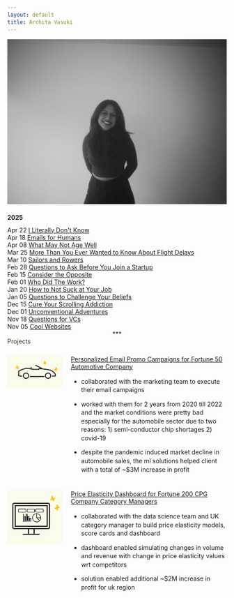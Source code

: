 ```yaml
---
layout: default
title: Archita Vasuki
---
```


<img src="assets/img/fast-car.jpg" class="center-img" alt="Archita Vasuki">

<h2 style="font-family: 'Inter', sans-serif; font-size: 1em;">2025</h2>
<div class="essays">
  <div class="essay-item">
    <span class="date">Apr 22</span> <a href="essays/i-literally-dont-know">I Literally Don't Know</a>
  </div>
  <div class="essay-item">
    <span class="date">Apr 18</span> <a href="essays/emails-for-humans">Emails for Humans</a>
  </div>
  <div class="essay-item">
    <span class="date">Apr 08</span> <a href="essays/what-may-not-age-well">What May Not Age Well</a>
  </div>
  <div class="essay-item">
    <span class="date">Mar 25</span> <a href="essays/flight-delays">More Than You Ever Wanted to Know About Flight Delays</a>
  </div>
  <div class="essay-item">
    <span class="date">Mar 10</span> <a href="essays/sailors-and-rowers">Sailors and Rowers</a>
  </div>
  <div class="essay-item">
    <span class="date">Feb 28</span> <a href="essays/startup-questions">Questions to Ask Before You Join a Startup</a>
  </div>
  <div class="essay-item">
    <span class="date">Feb 15</span> <a href="essays/consider-opposite">Consider the Opposite</a>
  </div>
  <div class="essay-item">
    <span class="date">Feb 01</span> <a href="essays/who-did-the-work">Who Did The Work?</a>
  </div>
  <div class="essay-item">
    <span class="date">Jan 20</span> <a href="essays/not-suck-at-job">How to Not Suck at Your Job</a>
  </div>
  <div class="essay-item">
    <span class="date">Jan 05</span> <a href="essays/challenge-beliefs">Questions to Challenge Your Beliefs</a>
  </div>
  <div class="essay-item">
    <span class="date">Dec 15</span> <a href="essays/scrolling-addiction">Cure Your Scrolling Addiction</a>
  </div>
  <div class="essay-item">
    <span class="date">Dec 01</span> <a href="essays/unconventional-adventures">Unconventional Adventures</a>
  </div>
  <div class="essay-item">
    <span class="date">Nov 18</span> <a href="essays/questions-for-vcs">Questions for VCs</a>
  </div>
  <div class="essay-item">
    <span class="date">Nov 05</span> <a href="essays/cool-websites">Cool Websites</a>
  </div>
</div>

<div style="text-align: center;">***</div>
<a href="#projects" style="color: #403324; text-decoration: none; font-size: 1em;">Projects</a>
<div class="projects">
  <div style="display: flex; align-items: flex-start; margin: 1.5rem 0;">
    <img src="assets/img/project1.jpg" alt="Project 1" style="width: 25%; margin-right: 20px; object-fit: cover;">
    <div style="flex: 1;">
      <a href="/projects/project-one">Personalized Email Promo Campaigns for Fortune 50 Automotive Company</a>
      <ul style="line-height: 1.4; margin-top: 1rem;">
        <li style="margin-bottom: 0.8rem;">collaborated with the marketing team to execute their email campaigns</li>
        <li style="margin-bottom: 0.8rem;">worked with them for 2 years from 2020 till 2022 and the market conditions were pretty bad especially for the automobile sector due to two reasons:
            1) semi-conductor chip shortages
            2) covid-19</li>
        <li style="margin-bottom: 0.8rem;">despite the pandemic induced market decline in automobile sales, the ml solutions helped client with a total of ~$3M increase in profit</li>
      </ul>
    </div>
  </div>

<div class="projects">
  <div style="display: flex; align-items: flex-start; margin: 1.5rem 0;">
    <img src="assets/img/project2.jpg" alt="Project 2" style="width: 25%; margin-right: 20px; object-fit: cover;">
    <div style="flex: 1;">
      <a href="/projects/project-one">Price Elasticity Dashboard for Fortune 200 CPG Company Category Managers</a>
      <ul style="line-height: 1.4; margin-top: 1rem;">
        <li style="margin-bottom: 0.8rem;">collaborated with the data science team and UK category manager to build price elasticity models, score cards and dashboard</li>
        <li style="margin-bottom: 0.8rem;">dashboard enabled simulating changes in volume and revenue with change in price elasticity values wrt competitors
        <li style="margin-bottom: 0.8rem;">solution enabled additional ~$2M increase in profit for uk region</li>
      <!-- </ul> -->
    <!-- </div> -->
  <!-- </div> -->
  
  <!-- <a href="/projects/project-two">Another Interesting Project</a>
  <a href="/projects/project-three">Project Three: The Finale</a> -->
<!-- </div> -->